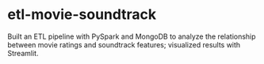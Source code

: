 # etl-movie-soundtrack
Built an ETL pipeline with PySpark and MongoDB to analyze the relationship between movie ratings and soundtrack features; visualized results with Streamlit.
